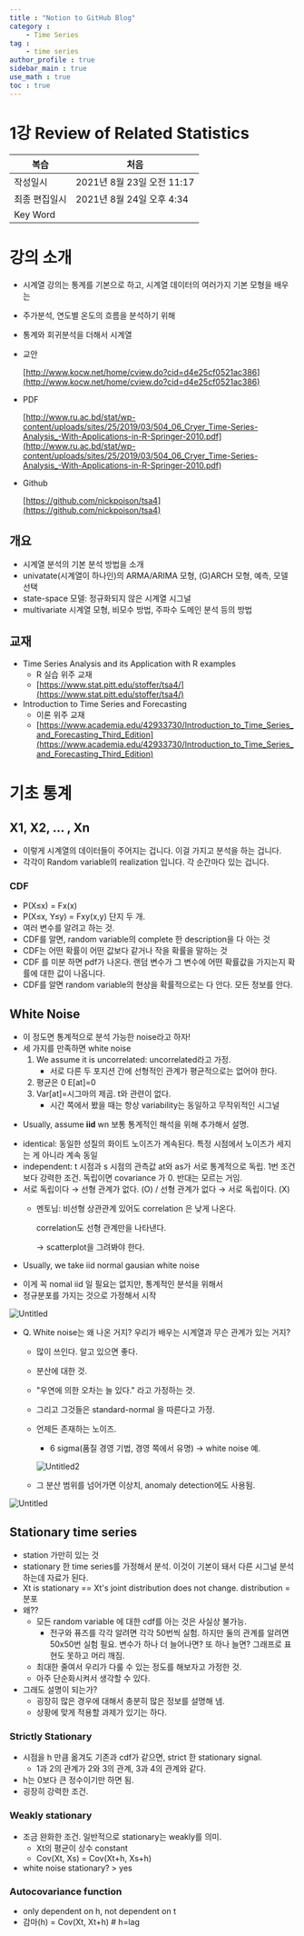```yaml
---
title : "Notion to GitHub Blog"
category :
    - Time Series
tag : 
    - time series
author_profile : true
sidebar_main : true
use_math : true
toc : true
---
```


# 1강 Review of Related Statistics


|복습| 처음|
|-|-|
|작성일시| 2021년 8월 23일 오전 11:17|
|최종 편집일시| 2021년 8월 24일 오후 4:34|
|Key Word| |

# 강의 소개

- 시계열 강의는 통계를 기본으로 하고, 시계열 데이터의 여러가지 기본 모형을 배우는
- 주가분석, 연도별 온도의 흐름을 분석하기 위해
- 통계와 회귀분석을 더해서 시계열
- 교안

    [http://www.kocw.net/home/cview.do?cid=d4e25cf0521ac386](http://www.kocw.net/home/cview.do?cid=d4e25cf0521ac386)

- PDF

    [http://www.ru.ac.bd/stat/wp-content/uploads/sites/25/2019/03/504_06_Cryer_Time-Series-Analysis_-With-Applications-in-R-Springer-2010.pdf](http://www.ru.ac.bd/stat/wp-content/uploads/sites/25/2019/03/504_06_Cryer_Time-Series-Analysis_-With-Applications-in-R-Springer-2010.pdf)

- Github

    [https://github.com/nickpoison/tsa4](https://github.com/nickpoison/tsa4)

## 개요

- 시계열 분석의 기본 분석 방법을 소개
- univatate(시계열이 하나인)의 ARMA/ARIMA 모형, (G)ARCH 모형, 예측, 모델 선택
- state-space 모델: 정규화되지 않은 시계열 시그널
- multivariate 시계열 모형, 비모수 방법, 주파수 도메인 분석 등의 방법

## 교재

- Time Series Analysis and its Application with R examples
    - R 실습 위주 교재
    - [https://www.stat.pitt.edu/stoffer/tsa4/](https://www.stat.pitt.edu/stoffer/tsa4/)
- Introduction to Time Series and Forecasting
    - 이론 위주 교재
    - [https://www.academia.edu/42933730/Introduction_to_Time_Series_and_Forecasting_Third_Edition](https://www.academia.edu/42933730/Introduction_to_Time_Series_and_Forecasting_Third_Edition)

# 기초 통계

## X1, X2, ... , Xn

- 이렇게 시계열의 데이터들이 주어지는 겁니다. 이걸 가지고 분석을 하는 겁니다.
- 각각이 Random variable의 realization 입니다. 각 순간마다 있는 겁니다.

### CDF

- P(X≤x) = Fx(x)
- P(X≤x, Y≤y) = Fxy(x,y)  단지 두 개.
- 여러 변수를 알려고 하는 것.
- CDF를 알면, random variable의 complete 한 description을 다 아는 것
- CDF는 어떤 확률이 어떤 값보다 같거나 작을 확률을 말하는 것
- CDF 를 미분 하면 pdf가 나온다. 랜덤 변수가 그 변수에 어떤 확률값을 가지는지 확률에 대한 값이 나옵니다.
- CDF를 알면 random variable의 현상을 확률적으로는 다 안다. 모든 정보를 안다.

## White Noise

- 이 정도면 통계적으로 분석 가능한 noise라고 하자!
- 세 가지를 만족하면 white noise
    1. We assume it is uncorrelated: uncorrelated라고 가정.
        - 서로 다른 두 포지션 간에 선형적인 관계가 평균적으로는 없어야 한다.
    2. 평균은 0 E[at]=0
    3. Var[at]=시그마의 제곱. t와 관련이 없다.
        - 시간 쪽에서 봤을 때는 항상 variability는 동일하고 무작위적인 시그널

+ Usually, assume **iid** wn 보통 통계적인 해석을 위해 추가해서 설명.

- identical: 동일한 성질의 화이트 노이즈가 계속된다. 특정 시점에서 노이즈가 세지는 게 아니라 계속 동일
- independent: t 시점과 s 시점의 관측값 at와 as가 서로 통계적으로 독립. 1번 조건보다 강력한 조건. 독립이면 covariance 가 0. 반대는 모르는 거임.
- 서로 독립이다 → 선형 관계가 없다. (O)  /  선형 관계가 없다 → 서로 독립이다. (X)
    - 멘토님: 비선형 상관관계 있어도 correlation 은 낮게 나온다.

        correlation도 선형 관계만을 나타낸다.

        → scatterplot을 그려봐야 한다.

+ Usually, we take iid normal gausian white noise

- 이게 꼭 nomal iid 일 필요는 없지만, 통계적인 분석을 위해서
- 정규분포를 가지는 것으로 가정해서 시작

![Untitled](assets\images\notion1\Untitled.png)

- Q. White noise는 왜 나온 거지? 우리가 배우는 시계열과 무슨 관계가 있는 거지?
    - 많이 쓰인다. 알고 있으면 좋다.
    - 분산에 대한 것.
    - "우연에 의한 오차는 늘 있다." 라고 가정하는 것.
    - 그리고 그것들은 standard-normal 을 따른다고 가정.
    - 언제든 존재하는 노이즈.
        - 6 sigma(품질 경영 기법, 경영 쪽에서 유명) → white noise 예.

        ![Untitled2](assets\images\notion1\Untitled%201.png)

    - 그 분산 범위를 넘어가면 이상치, anomaly detection에도 사용됨.

![Untitled](1%E1%84%80%E1%85%A1%E1%86%BC%20Review%20of%20Related%20Statistics%20c40eefa31e4441f98a531c785f290946/Untitled%202.png)

## Stationary time series

- station 가만히 있는 것
- stationary 한 time series를 가정해서 분석. 이것이 기본이 돼서 다른 시그널 분석하는데 자료가 된다.
- Xt is stationary == Xt's joint distribution does not change. distribution = 분포
- 왜??
    - 모든 random variable 에 대한 cdf를 아는 것은 사실상 불가능.
        - 전구와 퓨즈를 각각 알려면 각각 50번씩 실험. 하지만 둘의 관계를 알려면 50x50번 실험 필요. 변수가 하나 더 늘어나면? 또 하나 늘면? 그래프로 표현도 못하고 머리 깨짐.
    - 최대한 줄여서 우리가 다룰 수 있는 정도를 해보자고 가정한 것.
    - 아주 단순화시켜서 생각할 수 있다.
- 그래도 설명이 되는가?
    - 굉장히 많은 경우에 대해서 충분히 많은 정보를 설명해 냄.
    - 상황에 맞게 적용할 과제가 있기는 하다.

### Strictly Stationary

- 시점을 h 만큼 옮겨도 기존과 cdf가 같으면, strict 한 stationary signal.
    - 1과 2의 관계가 2와 3의 관계, 3과 4의 관계와 같다.
- h는 0보다 큰 정수이기만 하면 됨.
- 굉장히 강력한 조건.

### Weakly stationary

- 조금 완화한 조건. 일반적으로 stationary는 weakly를 의미.
    - Xt의 평균이 상수 constant
    - Cov(Xt, Xs) = Cov(Xt+h, Xs+h)
- white noise stationary? > yes

### Autocovariance function

- only dependent on h, not dependent on t
- 감마(h) = Cov(Xt, Xt+h)     # h=lag